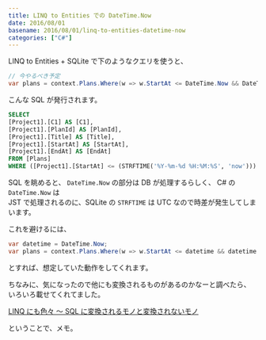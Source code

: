 ```yaml
---
title: LINQ to Entities での DateTime.Now
date: 2016/08/01
basename: 2016/08/01/linq-to-entities-datetime-now
categories: ["C#"]
---
```


LINQ to Entities + SQLite で下のようなクエリを使うと、

```cs
// 今やるべき予定
var plans = context.Plans.Where(w => w.StartAt <= DateTime.Now && DateTime.Now <= w.EndAt);
```

こんな SQL が発行されます。

```sql
SELECT
[Project1].[C1] AS [C1],
[Project1].[PlanId] AS [PlanId],
[Project1].[Title] AS [Title],
[Project1].[StartAt] AS [StartAt],
[Project1].[EndAt] AS [EndAt]
FROM [Plans]
WHERE ([Project1].[StartAt] <= (STRFTIME('%Y-%m-%d %H:%M:%S', 'now'))) AND ((STRFTIME('%Y-%m-%d %H:%M:%S', 'now')) <= [Project1].[EndAt])
```

SQL を眺めると、 `DateTime.Now` の部分は DB が処理するらしく、 C# の `DateTime.Now` は  
JST で処理されるのに、SQLite の `STRFTIME` は UTC なので時差が発生してしまいます。

これを避けるには、

```csharp
var datetime = DateTime.Now;
var plans = context.Plans.Where(w => w.StartAt <= datetime && datetime <= w.EndAt);
```

とすれば、想定していた動作をしてくれます。

ちなみに、気になったので他にも変換されるものがあるのかなーと調べたら、  
いろいろ載せてくれてました。

[LINQ にも色々 ～ SQL に変換されるモノと変換されないモノ](http://codezine.jp/article/detail/8474?p=2)

ということで、メモ。
